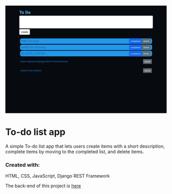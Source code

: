 ![A screenshot of the app](https://github.com/russfraze/react_toDo/blob/main/Screen%20Shot%202022-07-07%20at%203.12.17%20PM.png)

# To-do list app 
A simple To-do list app that lets users create items with a short description, complete items by moving to the completed list, and delete items.  

### Created with:  
HTML, CSS, JavaScript, Django REST Framework

The back-end of this project is [here](https://github.com/russfraze/backend_toDo)
